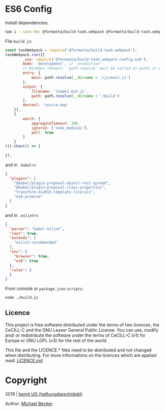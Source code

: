 # ES6 Config

Install dependencies:

```bash
npm i --save-dev @formanta/build-task.webpack @formanta/build-task.webpack-config-es6 webpack babel-loader @babel/core @babel/preset-env eslint eslint-loader babel-eslint
```

File `build.js`:

```js
const taskWebpack = require('@formanta/build-task.webpack');
taskWebpack.run([{
        _use: require('@formanta/build-task.webpack-config-es6'),
        mode: 'development', // 'production'
        // Windows (known): `path.resolve` must be called on paths or webpack could stuck without a message/error
        entry: {
            main: path.resolve(__dirname + '/js/main.js')
        },
        output: {
            filename: '[name].min.js',
            path: path.resolve(__dirname + '/build')
        },
        devtool: 'source-map'
    }],
    {
        watch: {
            aggregateTimeout: 300,
            ignored: ['node_modules'],
            poll: true
        }
    }
)().then(() => {
    
});
```

and in `.babelrc`

```json
{
  "plugins": [
    "@babel/plugin-proposal-object-rest-spread",
    "@babel/plugin-proposal-class-properties",
    "transform-es2015-template-literals",
    "es6-promise"
  ]
}
```

and in `.eslintrc`

```json
{
  "parser": "babel-eslint",
  "root": true,
  "extends": [
    "eslint:recommended"
  ],
  "env": {
    "browser": true,
    "es6": true
  },
  "rules": {
  }
}
```

From console or `package.json` `scripts`:

```bash
node ./build.js
```

## Licence

This project is free software distributed under the terms of two licences, the CeCILL-C and the GNU Lesser General Public License. You can use, modify and/ or redistribute the software under the terms of CeCILL-C (v1) for Europe or GNU LGPL (v3) for the rest of the world.

This file and the LICENCE.* files need to be distributed and not changed when distributing.
For more informations on the licences which are applied read: [LICENCE.md](LICENCE.md)


# Copyright

2019 | [bemit UG (haftungsbeschränkt)](https://bemit.eu)

Author: [Michael Becker](https://mlbr.xyz)
